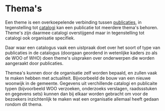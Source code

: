 # Thema's

Een theme is een overkoepelende verbinding tussen [publicaties](../gebruikers/publicaties.md), in tegenstelling tot [catalogi](../beheerders/catalogi.md) kan een publicatie tot meerdere thema's behoren. Theme's zijn daarmee catalogi overstijgend maar in tegenstelling tot catalogi ook organisatie specifiek.

Daar waar een catalogus vaak een uistpraak doet over het soort of type van publicaties in de catalogus (doorgaan geordend in wetenlijke kaders zo als de WOO of WHO) doen theme's uispraken over onderwerpen die worden aangeraakt door publicaties.

Themea's kunnen door de organisatie zelf worden bepaald, en zullen vaak te maken hebben met actualiteit. Bijvoorbeeld de bouw van een nieuwe woonwijk in de gemeente. Gegevens uit verchillende catalogi en publicaite typen (bijvoorbeeld WOO verzoeken, onderzoeks verslagen, raadssstuken en gegevens sets) kunnen dan bij elkaar worden gebracht om voor de bezoekers inzichtenlijk te maken wat een organisatie allemaal heeft gedaan rondom dit thema.
